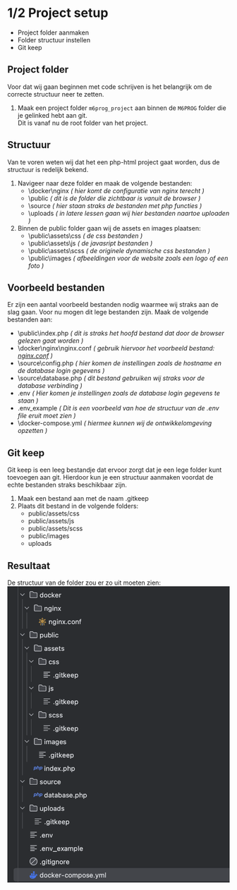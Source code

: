 # 1/2 Project setup
- Project folder aanmaken
- Folder structuur instellen
- Git keep

## Project folder
Voor dat wij gaan beginnen met code schrijven is het belangrijk om de correcte structuur neer te zetten.  
1. Maak een project folder `m6prog_project` aan binnen de `M6PROG` folder die je gelinked hebt aan git. <br>
Dit is vanaf nu de root folder van het project.

## Structuur
Van te voren weten wij dat het een php-html project gaat worden, dus de structuur is redelijk bekend.
1. Navigeer naar deze folder en maak de volgende bestanden:
   - \docker\nginx *( hier komt de configuratie van nginx terecht )*
   - \public *( dit is de folder die zichtbaar is vanuit de browser )*
   - \source *( hier staan straks de bestanden met php functies )*
   - \uploads *( in latere lessen gaan wij hier bestanden naartoe uploaden )*
2. Binnen de public folder gaan wij de assets en images plaatsen:
   - \public\assets\css *( de css bestanden )*
   - \public\assets\js *( de javasript bestanden )*
   - \public\assets\scss *( de originele dynamische css bestanden )*
   - \public\images *( afbeeldingen voor de website zoals een logo of een foto )*

## Voorbeeld bestanden
Er zijn een aantal voorbeeld bestanden nodig waarmee wij straks aan de slag gaan.
Voor nu mogen dit lege bestanden zijn. Maak de volgende bestanden aan:
- \public\index.php  *( dit is straks het hoofd bestand dat door de browser gelezen gaat worden )*
- \docker\nginx\nginx.conf *( gebruik hiervoor het voorbeeld bestand: [nginx.conf](../voorbeeld_bestanden/nginx.conf) )*
- \source\config.php *( hier komen de instellingen zoals de hostname en de database login gegevens )*
- \source\database.php *( dit bestand gebruiken wij straks voor de database verbinding )*
- \.env *( Hier komen je instellingen zoals de database login gegevens te staan )*
- \.env_example *( Dit is een voorbeeld van hoe de structuur van de .env file eruit moet zien )*
- \docker-compose.yml *( hiermee kunnen wij de ontwikkelomgeving opzetten )*

## Git keep
Git keep is een leeg bestandje dat ervoor zorgt dat je een lege folder kunt toevoegen aan git.
Hierdoor kun je een structuur aanmaken voordat de echte bestanden straks beschikbaar zijn.
1. Maak een bestand aan met de naam .gitkeep
2. Plaats dit bestand in de volgende folders:
    - public/assets/css
    - public/assets/js
    - public/assets/scss
    - public/images
    - uploads

## Resultaat
De structuur van de folder zou er zo uit moeten zien: <br>
![](img/folder_structuur.png)
